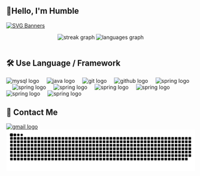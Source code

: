 <h2 align="left">👋Hello, I'm Humble</h2>

[![SVG Banners](https://svg-banners.vercel.app/api?type=origin&text1=I'm%20Humble%20🤠&text2=💖%20Code%20Editor&width=1100&height=400)](https://github.com/Akshay090/svg-banners)

<div align="center">
  <img src="https://streak-stats.demolab.com?user=ModestPanda&locale=en&mode=daily&theme=dracula&hide_border=false&border_radius=5" height="150" alt="streak graph"  />
  <img src="https://github-readme-stats.vercel.app/api/top-langs?username=ModestPanda&locale=en&hide_title=false&layout=compact&card_width=320&langs_count=5&theme=dracula&hide_border=false" height="150" alt="languages graph"  />
</div>

<br clear="both">

<h2 align="left">🛠 Use Language / Framework</h2>

<div align="left">
 <img src="https://cdn.jsdelivr.net/gh/devicons/devicon/icons/mysql/mysql-original.svg" height="30" alt="mysql logo"  />
  <img width="12" />
   <img src="https://cdn.jsdelivr.net/gh/devicons/devicon/icons/java/java-original.svg" height="30" alt="java logo"  />
  <img width="12" />
    <img src="https://cdn.jsdelivr.net/gh/devicons/devicon/icons/git/git-original.svg" height="30" alt="git logo"  />
  <img width="12" />
  <img src="https://cdn.jsdelivr.net/gh/devicons/devicon/icons/github/github-original.svg" height="30" alt="github logo"  />
  <img width="12" />
  <img src="https://cdn.jsdelivr.net/gh/ModestPanda/picture/imp202404271432719.svg" height="30" alt="spring logo"  />
  <img width="12" />
    <img src="https://cdn.jsdelivr.net/gh/ModestPanda/picture/imp202404271437846.svg" height="30" alt="spring logo"  />
  <img width="12" />
    <img src="https://cdn.jsdelivr.net/gh/ModestPanda/picture/imp202404271437834.svg" height="30" alt="spring logo"  />
  <img width="12" />
    <img src="https://cdn.jsdelivr.net/gh/ModestPanda/picture/imp202404271437368.svg" height="30" alt="spring logo"  />
  <img width="12" />
    <img src="https://cdn.jsdelivr.net/gh/ModestPanda/picture/imp202404271437590.svg" height="30" alt="spring logo"  />
  <img width="12" />
 <img src="https://cdn.jsdelivr.net/gh/ModestPanda/picture/imp202404271440596.svg" height="30" alt="spring logo"  />
  <img width="12" />
   <img src="https://cdn.jsdelivr.net/gh/ModestPanda/picture/imp202404271440562.svg" height="30" alt="spring logo"  />
  <img width="12" />
</div>


<h2 align="left">🎫 Contact Me</h2>
 <a href="wjie12455@gmail.com" target="_blank">
    <img src="https://img.shields.io/static/v1?message=Gmail&logo=gmail&label=&color=D14836&logoColor=white&labelColor=&style=flat" height="35" alt="gmail logo"  />
</a>
<img src="https://raw.githubusercontent.com/ModestPanda/ModestPanda/output/github-contribution-grid-snake.svg" alt="Snake animation" />

